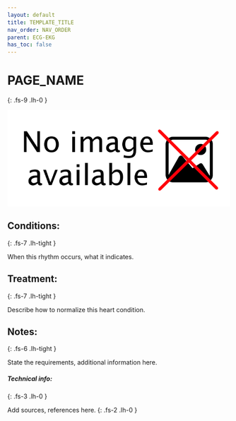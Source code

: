 ```yaml
---
layout: default
title: TEMPLATE_TITLE
nav_order: NAV_ORDER
parent: ECG-EKG
has_toc: false
---
```


# PAGE_NAME
{: .fs-9 .lh-0 }

![IMAGE_ALT](https://raw.githubusercontent.com/yaBobJonez/FirstAid/master/assets/NoImage.png)

## Conditions:
{: .fs-7 .lh-tight }

When this rhythm occurs, what it indicates.

## Treatment:
{: .fs-7 .lh-tight }

Describe how to normalize this heart condition.

## Notes:
{: .fs-6 .lh-tight }

State the requirements, additional information here.

##### Technical info:
{: .fs-3 .lh-0 }

Add sources, references here.
{: .fs-2 .lh-0 }